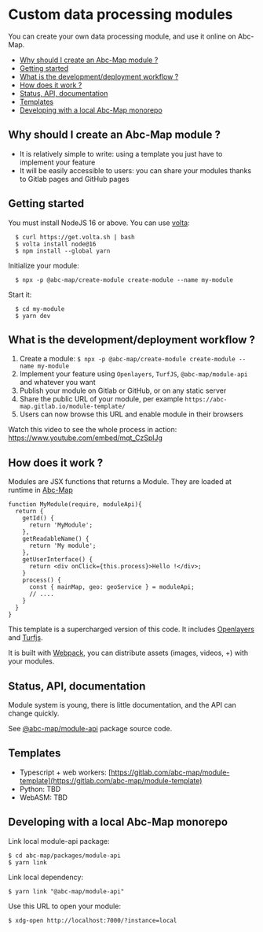 # Custom data processing modules

You can create your own data processing module, and use it online on Abc-Map.

<!-- toc -->

- [Why should I create an Abc-Map module ?](#why-should-i-create-an-abc-map-module-)
- [Getting started](#getting-started)
- [What is the development/deployment workflow ?](#what-is-the-developmentdeployment-workflow-)
- [How does it work ?](#how-does-it-work-)
- [Status, API, documentation](#status-api-documentation)
- [Templates](#templates)
- [Developing with a local Abc-Map monorepo](#developing-with-a-local-abc-map-monorepo)

<!-- tocstop -->

## Why should I create an Abc-Map module ?

- It is relatively simple to write: using a template you just have to implement your feature
- It will be easily accessible to users: you can share your modules thanks to Gitlab pages and GitHub pages

## Getting started

You must install NodeJS 16 or above. You can use [volta](https://docs.volta.sh/guide/getting-started):

```
  $ curl https://get.volta.sh | bash
  $ volta install node@16
  $ npm install --global yarn
```

Initialize your module:

```
  $ npx -p @abc-map/create-module create-module --name my-module
```

Start it:

```
  $ cd my-module
  $ yarn dev
```

## What is the development/deployment workflow ?

1. Create a module: `$ npx -p @abc-map/create-module create-module --name my-module`
2. Implement your feature using `Openlayers`, `TurfJS`, `@abc-map/module-api` and whatever you want
3. Publish your module on Gitlab or GitHub, or on any static server
4. Share the public URL of your module, per example `https://abc-map.gitlab.io/module-template/`
5. Users can now browse this URL and enable module in their browsers

Watch this video to see the whole process in action: https://www.youtube.com/embed/mqt_CzSplJg

## How does it work ?

Modules are JSX functions that returns a Module. They are loaded at runtime in [Abc-Map](https://abc-map.fr/)

```
function MyModule(require, moduleApi){
  return {
    getId() {
      return 'MyModule';
    },
    getReadableName() {
      return 'My module';
    },
    getUserInterface() {
      return <div onClick={this.process}>Hello !</div>;
    }
    process() {
      const { mainMap, geo: geoService } = moduleApi;
      // ....
    }
  }
}
```

This template is a supercharged version of this code. It includes [Openlayers](https://openlayers.org/) and [Turfjs](https://turfjs.org/).

It is built with [Webpack](https://webpack.js.org/), you can distribute assets (images, videos, +) with
your modules.

## Status, API, documentation

Module system is young, there is little documentation, and the API can change quickly.

See [@abc-map/module-api](../packages/module-api) package source code.

## Templates

- Typescript + web workers: [https://gitlab.com/abc-map/module-template](https://gitlab.com/abc-map/module-template)
- Python: TBD
- WebASM: TBD

## Developing with a local Abc-Map monorepo

Link local module-api package:

    $ cd abc-map/packages/module-api
    $ yarn link

Link local dependency:

    $ yarn link "@abc-map/module-api"

Use this URL to open your module:

    $ xdg-open http://localhost:7000/?instance=local
